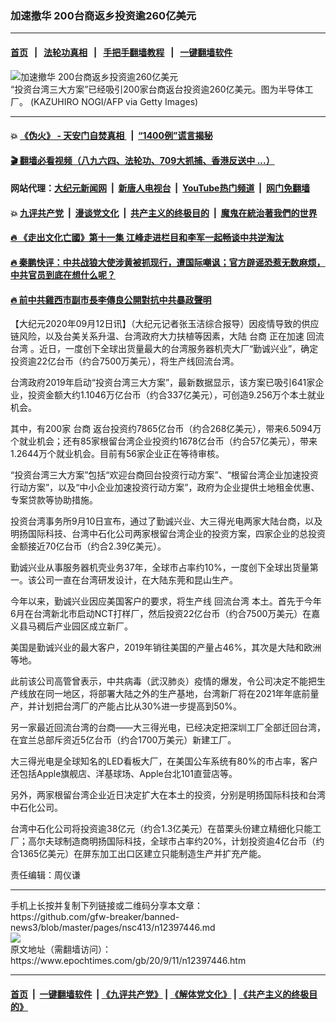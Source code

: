 ### 加速撤华 200台商返乡投资逾260亿美元
------------------------

#### [首页](https://github.com/gfw-breaker/banned-news3/blob/master/README.md) &nbsp;&nbsp;|&nbsp;&nbsp; [法轮功真相](https://github.com/begood0513/basic/blob/master/README.md)  &nbsp;&nbsp;|&nbsp;&nbsp; [手把手翻墙教程](https://github.com/gfw-breaker/guides/wiki)  &nbsp;&nbsp;|&nbsp;&nbsp; [一键翻墙软件](https://github.com/gfw-breaker/nogfw/blob/master/README.md)  



<div><img alt="加速撤华 200台商返乡投资逾260亿美元" class="attachment-djy_600_400 size-djy_600_400 wp-post-image" src="https://i.epochtimes.com/assets/uploads/2019/12/124da4a862669ba01f880e9965ad0e1e-600x400.jpg"/>
<div class="caption">
 “投资台湾三大方案”已经吸引200家台商返台投资逾260亿美元。图为半导体工厂。 (KAZUHIRO NOGI/AFP via Getty Images)
</div></div><hr/>

#### 💥 [《伪火》 - 天安门自焚真相 ](http://141.164.51.119:10000/videos/blog/weihuo.html)&nbsp; |&nbsp; [“1400例”谎言揭秘  ](http://141.164.51.119:10000/videos/blog/jiexi1400.html)

#### [ 🎬  翻墙必看视频（八九六四、法轮功、709大抓捕、香港反送中 ...）](https://github.com/gfw-breaker/links/blob/master/banned.md)

#### 网站代理：[大纪元新闻网](http://167.172.10.89:10080/gb/) &nbsp;|&nbsp; [新唐人电视台](http://167.172.10.89:8808/gb/)  &nbsp;|&nbsp; [YouTube热门频道](http://158.247.203.241/youtube.html) &nbsp;|&nbsp; [网门免翻墙](http://158.247.203.241:11000/show.aspx?name=ogHome)

#### 💥 [九评共产党](http://141.164.51.119:10000/videos/res/jiuping/)&nbsp; |&nbsp; [漫谈党文化](http://141.164.51.119:10000/videos/res/mtdwh/)&nbsp; |&nbsp; [共产主义的终极目的](http://141.164.51.119:10000/videos/res/zjmd/)&nbsp; |&nbsp; [魔鬼在統治著我們的世界](http://141.164.51.119:10000/videos/res/TheSpecter/)  

#### [ 🔥  《走出文化亡國》第十一集 江峰走进栏目和李军一起畅谈中共逆淘汰](http://141.164.51.119:10000/videos/news/../res/zcwhwg/index.html)

#### [ 🔥  秦鹏快评：中共战狼大使涉黄被抓现行，遭国际嘲讽；官方辟谣恐惹无数麻烦，中共官员到底在想什么呢？](http://141.164.51.119:10000/videos/news/qp03.html)

#### [ 🔥  前中共雞西市副市長李傳良公開對抗中共暴政聲明](http://141.164.51.119:10000/videos/news/../tui/index.html)

<div><p>
 【大纪元2020年09月12日讯】（大纪元记者张玉洁综合报导）因疫情导致的供应链风险，以及台美关系升温、台湾政府大力扶植等因素，大陆
 <ok href="https://www.epochtimes.com/gb/tag/%E5%8F%B0%E5%95%86.html">
  台商
 </ok>
 正在加速
 <ok href="https://www.epochtimes.com/gb/tag/%E5%9B%9E%E6%B5%81%E5%8F%B0%E6%B9%BE.html">
  回流台湾
 </ok>
 。近日，一度创下全球出货量最大的台湾服务器机壳大厂“勤诚兴业”，确定投资逾22亿台币（约合7500万美元），将生产线回流台湾。
</p>
<p>
 台湾政府2019年启动“投资台湾三大方案”，最新数据显示，该方案已吸引641家企业，投资金额大约1.1046万亿台币（约合337亿美元），可创造9.256万个本土就业机会。
</p>
<p>
 其中，有200家
 <ok href="https://www.epochtimes.com/gb/tag/%E5%8F%B0%E5%95%86.html">
  台商
 </ok>
 返台投资约7865亿台币（约合268亿美元），带来6.5094万个就业机会；还有85家根留台湾企业投资约1678亿台币（约合57亿美元），带来1.2644万个就业机会。目前有56家企业正在等待审核。
</p>
<p>
 “投资台湾三大方案”包括“欢迎台商回台投资行动方案”、“根留台湾企业加速投资行动方案”，以及“中小企业加速投资行动方案”，政府为企业提供土地租金优惠、专案贷款等协助措施。
</p>
<p>
 投资台湾事务所9月10日宣布，通过了勤诚兴业、大三得光电两家大陆台商，以及明扬国际科技、台湾中石化公司两家根留台湾企业的投资方案，四家企业的总投资金额接近70亿台币（约合2.39亿美元）。
</p>
<p>
 勤诚兴业从事服务器机壳业务37年，全球市占率约10%，一度创下全球出货量第一。该公司一直在台湾研发设计，在大陆东莞和昆山生产。
</p>
<p>
 今年以来，勤诚兴业因应美国客户的要求，将生产线
 <ok href="https://www.epochtimes.com/gb/tag/%E5%9B%9E%E6%B5%81%E5%8F%B0%E6%B9%BE.html">
  回流台湾
 </ok>
 本土。首先于今年6月在台湾新北市启动NCT打样厂，然后投资22亿台币（约合7500万美元）在嘉义县马稠后产业园区成立新厂。
</p>
<p>
 美国是勤诚兴业的最大客户，2019年销往美国的产量占46%，其次是大陆和欧洲等地。
</p>
<p>
 此前该公司高管曾表示，中共病毒（武汉肺炎）疫情的爆发，令公司决定不能把生产线放在同一地区，将部署大陆之外的生产基地，台湾新厂将在2021年年底前量产，并计划把台湾厂的产能占比从30%进一步提高到50%。
</p>
<p>
 另一家最近回流台湾的台商——大三得光电，已经决定把深圳工厂全部迁回台湾，在宜兰总部斥资近5亿台币（约合1700万美元）新建工厂。
</p>
<p>
 大三得光电是全球知名的LED看板大厂，在美国公车系统有80%的市占率，客户还包括Apple旗舰店、洋基球场、Apple台北101直营店等。
</p>
<p>
 另外，两家根留台湾企业近日决定扩大在本土的投资，分别是明扬国际科技和台湾中石化公司。
</p>
<p>
 台湾中石化公司将投资逾38亿元（约合1.3亿美元）在苗栗头份建立精细化只能工厂；高尔夫球制造商明扬国际科技，全球市占率约20%，计划投资逾4亿台币（约合1365亿美元）在屏东加工出口区建立只能制造生产并扩充产能。
</p>
<p>
 责任编辑：周仪谦
</p>
</div>
<hr/>
手机上长按并复制下列链接或二维码分享本文章：<br/>
https://github.com/gfw-breaker/banned-news3/blob/master/pages/nsc413/n12397446.md <br/>
<a href='https://github.com/gfw-breaker/banned-news3/blob/master/pages/nsc413/n12397446.md'><img src='https://github.com/gfw-breaker/banned-news3/blob/master/pages/nsc413/n12397446.md.png'/></a> <br/>
原文地址（需翻墙访问）：https://www.epochtimes.com/gb/20/9/11/n12397446.htm


------------------------
#### [首页](https://github.com/gfw-breaker/banned-news3/blob/master/README.md) &nbsp;|&nbsp; [一键翻墙软件](https://github.com/gfw-breaker/nogfw/blob/master/README.md) &nbsp;| [《九评共产党》](https://github.com/gfw-breaker/9ping.md/blob/master/README.md#九评之一评共产党是什么) | [《解体党文化》](https://github.com/gfw-breaker/jtdwh.md/blob/master/README.md) | [《共产主义的终极目的》](https://github.com/gfw-breaker/gczydzjmd.md/blob/master/README.md)


<img src='http://gfw-breaker.win/banned-news3/pages/nsc413/n12397446.md' width='0px' height='0px'/>